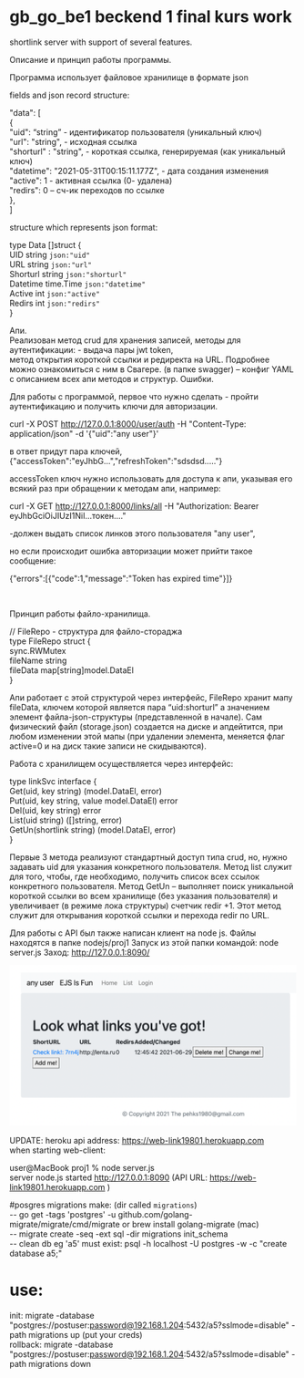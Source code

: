 # gb_go_be1 beckend 1 final kurs work
shortlink server with support of several features.

Описание и принцип работы программы.

Программа использует файловое хранилище в формате json

fields and json record structure:

 "data": [<br>
{<br>
 "uid": “string” - идентификатор пользователя (уникальный ключ)<br>
"url": "string", -  исходная ссылка<br>
"shorturl" : "string", -  короткая ссылка, генерируемая (как уникальный ключ)<br>
"datetime": "2021-05-31T00:15:11.177Z", -  дата создания изменения<br>
"active": 1 -  активная ссылка (0- удалена)<br>
"redirs": 0 – сч-ик переходов по ссылке<br>
},<br>
]<br>


structure which represents json format:

type Data []struct { <br>
UID string 			`json:"uid"`<br>
URL string 			`json:"url"`<br>
Shorturl string 		`json:"shorturl"`<br>
Datetime time.Time 		`json:"datetime"`<br>
Active int  			`json:"active"`<br>
Redirs int 			`json:"redirs"`<br>
}<br>

Апи.<br>
Реализован метод crud для хранения записей,
методы для аутентификации: - выдача пары jwt token,<br>
метод открытия короткой ссылки и редиректа на URL.
Подробнее можно ознакомиться с ним в Свагере.
(в папке swagger) – конфиг YAML с описанием всех апи методов
и структур. Ошибки.<br>

Для работы с программой, первое что нужно сделать - пройти
аутентификацию и получить ключи для авторизации.<br>

curl -X POST http://127.0.0.1:8000/user/auth -H "Content-Type: application/json" -d '{"uid":"any user"}'<br>

в ответ придут пара ключей, <br>
{"accessToken":"eyJhbG...","refreshToken":"sdsdsd....."}

accessToken ключ нужно использовать для доступа к апи,
указывая его всякий раз при обращении к методам апи, например:<br>

curl -X GET http://127.0.0.1:8000/links/all -H "Authorization: Bearer eyJhbGciOiJIUzI1NiI...токен...."<br>

-должен выдать список линков этого пользователя "any user",<br>

но если происходит ошибка авторизации может прийти такое сообщение: <br>

{"errors":[{"code":1,"message":"Token has expired time"}]}




<br>

Принцип работы файло-хранилища.

// FileRepo - структура для файло-стораджа<br>
type FileRepo struct {<br>
sync.RWMutex<br>
fileName string<br>
fileData map[string]model.DataEl<br>
}<br>

Апи работает с этой структурой через интерфейс,
FileRepo хранит мапу fileData, ключем которой является пара “uid:shorturl”
а значением элемент файла-json-структуры (представленной в начале).
Сам физический файл (storage.json) создается на диске и апдейтится, при любом изменении этой мапы
(при удалении элемента, меняется флаг active=0 и на диск такие записи не скидываются).<br>

Работа с хранилищем осуществляется через интерфейс:

type linkSvc interface {<br>
Get(uid, key string) (model.DataEl, error)<br>
Put(uid, key string, value model.DataEl) error<br>
Del(uid, key string) error<br>
List(uid string) ([]string, error)<br>
GetUn(shortlink string) (model.DataEl, error)<br>
}<br>

Первые 3 метода реализуют стандартный доступ типа crud, но, нужно задавать uid для указания конкретного пользователя.
Метод list служит для того, чтобы, где необходимо, получить список всех ссылок конкретного пользователя.
Метод GetUn – выполняет поиск уникальной короткой ссылки во всем хранилище (без указания пользователя)
и увеличивает (в режиме лока структуры) счетчик redir +1.
Этот метод служит для открывания короткой ссылки и перехода redir по URL.

Для работы с API был также написан клиент на node js. Файлы находятся в папке nodejs/proj1
Запуск из этой папки командой: node server.js
Заход: http://127.0.0.1:8090/

![Иллюстрация к проекту](https://github.com/pehks1980/go_gb_be1_kurs/blob/main/image/image.png)

UPDATE: heroku api address: https://web-link19801.herokuapp.com <br>
when starting web-client:<br>

user@MacBook proj1 % node server.js<br>
server node.js started http://127.0.0.1:8090  (API URL: https://web-link19801.herokuapp.com ) <br>

#posgres migrations make: (dir called `migrations`)<br>
-- go get -tags 'postgres' -u github.com/golang-migrate/migrate/cmd/migrate or brew install golang-migrate (mac)<br>
-- migrate create -seq -ext sql -dir migrations init_schema<br>
-- clean db eg 'a5' must exist: psql -h localhost -U postgres -w -c "create database a5;"<br>
# use:
init: migrate -database "postgres://postuser:password@192.168.1.204:5432/a5?sslmode=disable" -path migrations up (put your creds)<br>
rollback: migrate -database "postgres://postuser:password@192.168.1.204:5432/a5?sslmode=disable" -path migrations down<br>

